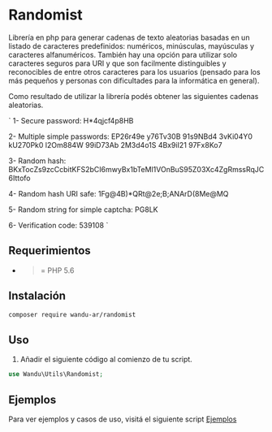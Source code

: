 # Randomist

Librería en php para generar cadenas de texto aleatorias basadas en un listado de caracteres predefinidos: numéricos, minúsculas, mayúsculas y caracteres alfanuméricos. También hay una opción para utilizar solo caracteres seguros para URI y que son facilmente distinguibles y reconocibles de entre otros caracteres para los usuarios (pensado para los más pequeños y personas con dificultades para la informática en general).

Como resultado de utilizar la librería podés obtener las siguientes cadenas aleatorias.

`
1- Secure password: H*4qjcf4p8HB 

2- Multiple simple passwords:
EP26r49e
y76Tv30B
91s9NBd4
3vKi04Y0
kU270Pk0
l2Om884W
99iD73Ab
2M3d4o1S
4Bx9iI21
97Fx8Ko7

3- Random hash: BKxTocZs9zcCcbitKFS2bCI6mwyBx1bTeMl1VOnBuS95Z03Xc4ZgRmssRqJC6Ittofo

4- Random hash URI safe: 1Fg@4B)*QRt@2e;B;ANArD(8Me@MQ

5- Random string for simple captcha: PG8LK

6- Verification code: 539108
`

## Requerimientos

- >= PHP 5.6

## Instalación

```sh
composer require wandu-ar/randomist
```

## Uso

1. Añadir el siguiente código al comienzo de tu script.

```php
use Wandu\Utils\Randomist;
```

## Ejemplos

Para ver ejemplos y casos de uso, visitá el siguiente script [Ejemplos](../examples/index.php)

